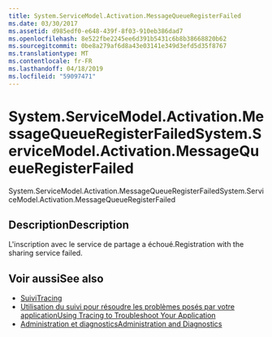 ```yaml
---
title: System.ServiceModel.Activation.MessageQueueRegisterFailed
ms.date: 03/30/2017
ms.assetid: d985edf0-e648-439f-8f03-910eb386dad7
ms.openlocfilehash: 8e522fbe2245ee6d391b5431c6b8b38668820b62
ms.sourcegitcommit: 0be8a279af6d8a43e03141e349d3efd5d35f8767
ms.translationtype: MT
ms.contentlocale: fr-FR
ms.lasthandoff: 04/18/2019
ms.locfileid: "59097471"
---
```

# <a name="systemservicemodelactivationmessagequeueregisterfailed"></a><span data-ttu-id="3d685-102">System.ServiceModel.Activation.MessageQueueRegisterFailed</span><span class="sxs-lookup"><span data-stu-id="3d685-102">System.ServiceModel.Activation.MessageQueueRegisterFailed</span></span>
<span data-ttu-id="3d685-103">System.ServiceModel.Activation.MessageQueueRegisterFailed</span><span class="sxs-lookup"><span data-stu-id="3d685-103">System.ServiceModel.Activation.MessageQueueRegisterFailed</span></span>  
  
## <a name="description"></a><span data-ttu-id="3d685-104">Description</span><span class="sxs-lookup"><span data-stu-id="3d685-104">Description</span></span>  
 <span data-ttu-id="3d685-105">L'inscription avec le service de partage a échoué.</span><span class="sxs-lookup"><span data-stu-id="3d685-105">Registration with the sharing service failed.</span></span>  
  
## <a name="see-also"></a><span data-ttu-id="3d685-106">Voir aussi</span><span class="sxs-lookup"><span data-stu-id="3d685-106">See also</span></span>

- [<span data-ttu-id="3d685-107">Suivi</span><span class="sxs-lookup"><span data-stu-id="3d685-107">Tracing</span></span>](../../../../../docs/framework/wcf/diagnostics/tracing/index.md)
- [<span data-ttu-id="3d685-108">Utilisation du suivi pour résoudre les problèmes posés par votre application</span><span class="sxs-lookup"><span data-stu-id="3d685-108">Using Tracing to Troubleshoot Your Application</span></span>](../../../../../docs/framework/wcf/diagnostics/tracing/using-tracing-to-troubleshoot-your-application.md)
- [<span data-ttu-id="3d685-109">Administration et diagnostics</span><span class="sxs-lookup"><span data-stu-id="3d685-109">Administration and Diagnostics</span></span>](../../../../../docs/framework/wcf/diagnostics/index.md)
